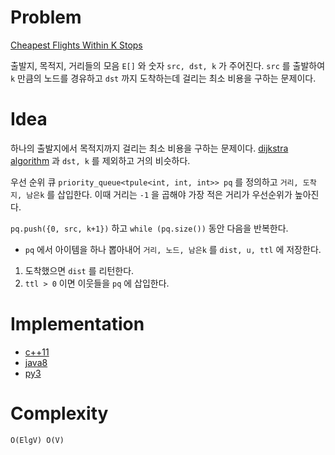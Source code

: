 # Problem

[Cheapest Flights Within K Stops](https://leetcode.com/problems/cheapest-flights-within-k-stops/)

출발지, 목적지, 거리들의 모음 `E[]` 와 숫자 `src, dst, k` 가 주어진다.
`src` 를 출발하여 `k` 만큼의 노드를 경유하고 `dst` 까지 도착하는데
걸리는 최소 비용을 구하는 문제이다.

# Idea

하나의 출발지에서 목적지까지 걸리는 최소 비용을 구하는 문제이다.
[dijkstra algorithm](/fundamentals/graph/disjkstra/README.md) 과
`dst, k` 를 제외하고 거의 비슷하다. 

우선 순위 큐 `priority_queue<tpule<int, int, int>> pq` 를 정의하고
`거리, 도착지, 남은k` 를 삽입한다. 이때 거리는 `-1` 을 곱해야 가장
적은 거리가 우선순위가 높아진다.

`pq.push({0, src, k+1})` 하고 `while (pq.size())` 동안 다음을 반복한다.

* `pq` 에서 아이템을 하나 뽑아내어 `거리, 노드, 남은k` 를 `dist, u,
   ttl` 에 저장한다.
1. 도착했으면 `dist` 를 리턴한다.
2. `ttl > 0` 이면 이웃들을 `pq` 에 삽입한다.

# Implementation

* [c++11](a.cpp)
* [java8](Solution.java)
* [py3](a.py)

# Complexity

```
O(ElgV) O(V)
```
